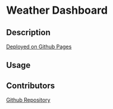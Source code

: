 # Weather Dashboard

## Description

[Deployed on Github Pages](https://lbalbrecht.github.io/lba-weather-dashboard/)
## Usage

## Contributors

[Github Repository](https://github.com/lbalbrecht/lba-weather-dashboard)